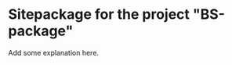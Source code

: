 Sitepackage for the project "BS-package"
==============================================================

Add some explanation here.
